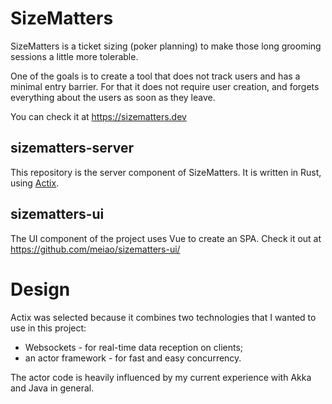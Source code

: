 # SizeMatters

SizeMatters is a ticket sizing (poker planning) to make those long grooming sessions a little more
tolerable.

One of the goals is to create a tool that does not track users and has a minimal entry barrier.
For that it does not require user creation, and forgets everything about the users as soon as they 
leave.

You can check it at https://sizematters.dev

## sizematters-server

This repository is the server component of SizeMatters.
It is written in Rust, using [Actix](https://actix.rs).

## sizematters-ui

The UI component of the project uses Vue to create an SPA.
Check it out at <https://github.com/meiao/sizematters-ui/>

# Design

Actix was selected because it combines two technologies that I wanted to use in this project:
- Websockets - for real-time data reception on clients;
- an actor framework - for fast and easy concurrency.

The actor code is heavily influenced by my current experience with Akka and Java in general.

